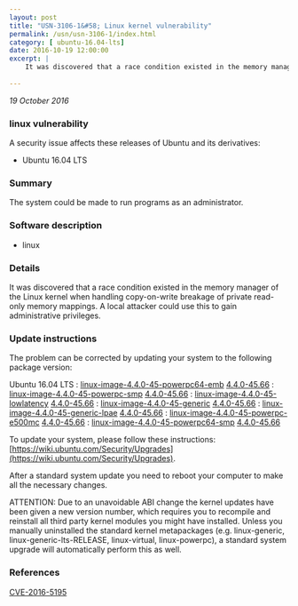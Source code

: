 ```yaml
---
layout: post
title: "USN-3106-1&#58; Linux kernel vulnerability"
permalink: /usn/usn-3106-1/index.html
category: [ ubuntu-16.04-lts]
date: 2016-10-19 12:00:00
excerpt: |
    It was discovered that a race condition existed in the memory manager of the Linux kernel when handling copy-on-write breakage of private read-only memory mappings. A local attacker could use this to gain administrative privileges. 
    
--- 
```

 
 

*19 October 2016*

### linux vulnerability

A security issue affects these releases of Ubuntu and its derivatives:

* Ubuntu 16.04 LTS

### Summary

The system could be made to run programs as an administrator. 

### Software description

* linux 

### Details

It was discovered that a race condition existed in the memory manager of the Linux kernel when handling copy-on-write breakage of private read-only memory mappings. A local attacker could use this to gain administrative privileges. 

### Update instructions

The problem can be corrected by updating your system to the following package version:

Ubuntu 16.04 LTS
 : [linux-image-4.4.0-45-powerpc64-emb](https://launchpad.net/ubuntu/+source/linux) <span> [4.4.0-45.66](https://launchpad.net/ubuntu/+source/linux/4.4.0-45.66) </span> 
 : [linux-image-4.4.0-45-powerpc-smp](https://launchpad.net/ubuntu/+source/linux) <span> [4.4.0-45.66](https://launchpad.net/ubuntu/+source/linux/4.4.0-45.66) </span> 
 : [linux-image-4.4.0-45-lowlatency](https://launchpad.net/ubuntu/+source/linux) <span> [4.4.0-45.66](https://launchpad.net/ubuntu/+source/linux/4.4.0-45.66) </span> 
 : [linux-image-4.4.0-45-generic](https://launchpad.net/ubuntu/+source/linux) <span> [4.4.0-45.66](https://launchpad.net/ubuntu/+source/linux/4.4.0-45.66) </span> 
 : [linux-image-4.4.0-45-generic-lpae](https://launchpad.net/ubuntu/+source/linux) <span> [4.4.0-45.66](https://launchpad.net/ubuntu/+source/linux/4.4.0-45.66) </span> 
 : [linux-image-4.4.0-45-powerpc-e500mc](https://launchpad.net/ubuntu/+source/linux) <span> [4.4.0-45.66](https://launchpad.net/ubuntu/+source/linux/4.4.0-45.66) </span> 
 : [linux-image-4.4.0-45-powerpc64-smp](https://launchpad.net/ubuntu/+source/linux) <span> [4.4.0-45.66](https://launchpad.net/ubuntu/+source/linux/4.4.0-45.66) </span> 

To update your system, please follow these instructions: [https://wiki.ubuntu.com/Security/Upgrades](https://wiki.ubuntu.com/Security/Upgrades).

After a standard system update you need to reboot your computer to make all the necessary changes.

ATTENTION: Due to an unavoidable ABI change the kernel updates have been given a new version number, which requires you to recompile and reinstall all third party kernel modules you might have installed. Unless you manually uninstalled the standard kernel metapackages (e.g. linux-generic, linux-generic-lts-RELEASE, linux-virtual, linux-powerpc), a standard system upgrade will automatically perform this as well. 

### References

 
 [CVE-2016-5195](http://people.ubuntu.com/~ubuntu-security/cve/CVE-2016-5195)
 

